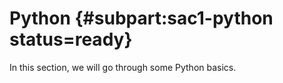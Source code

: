 # Python {#subpart:sac1-python status=ready}

In this section, we will go through some Python basics.
